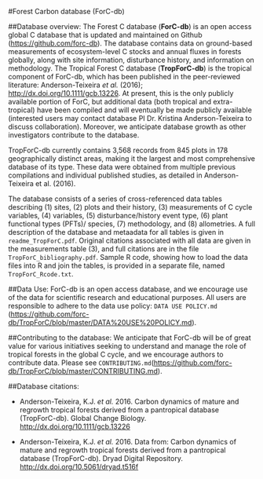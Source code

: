 #Forest Carbon database (ForC-db)

##Database overview:
The Forest C database (**ForC-db**) is an open access global C database that is updated and maintained on Github (https://github.com/forc-db). The database contains data on ground-based measurements of ecosystem-level C stocks and annual fluxes in forests globally, along with site information, disturbance history, and information on methodology. The Tropical Forest C database (**TropForC-db**) is the tropical component of ForC-db, which has been published in the peer-reviewed literature: Anderson-Teixeira *et al.* (2016); http://dx.doi.org/10.1111/gcb.13226. At present, this is the only publicly available portion of ForC, but additional data (both tropical and extra-tropical) have been compiled and will eventually be made publicly available (interested users may contact database PI Dr. Kristina Anderson-Teixeira to discuss collaboration). Moreover, we anticipate database growth as other investigators contribute to the database.

TropForC-db currently contains 3,568 records from 845 plots in 178 geographically distinct areas, making it the largest and most comprehensive database of its type. These data were obtained from multiple previous compilations and individual published studies, as detailed in Anderson-Teixeira et al. (2016).

The database consists of a series of cross-referenced data tables describing
(1) sites, (2) plots and their history, (3) measurements of C cycle variables, (4) variables, (5) disturbance/history event type, (6) plant functional types (PFTs)/ species, (7) methodology, and (8)
allometries. A full description of the database and metaadata for all tables is given in `readme_TropForC.pdf`.  Original citations associated with all data are given in the
measurements table (3), and full citations are in the file `TropForC_bibliography.pdf`. Sample R code, showing how to load the data files into R and join the tables, is provided in a separate file, named
`TropForC_Rcode.txt`. 

##Data Use: 
ForC-db is an open access database, and we encourage use of the data for scientific research and educational purposes. All users are responsible to adhere to the data use policy: `DATA USE POLICY.md` (https://github.com/forc-db/TropForC/blob/master/DATA%20USE%20POLICY.md).

##Contributing to the database: 
We anticipate that ForC-db will be of great value for various initiatives seeking to understand and manage the role of tropical forests in the global C cycle, and we encourage authors to contribute data. Please see `CONTRIBUTING.md`(https://github.com/forc-db/TropForC/blob/master/CONTRIBUTING.md).

##Database citations:
* Anderson-Teixeira, K.J. *et al.* 2016. Carbon dynamics of mature and regrowth tropical forests derived from a pantropical database (TropForC-db). Global Change Biology. http://dx.doi.org/10.1111/gcb.13226 

* Anderson-Teixeira, K.J. *et al.* 2016. Data from: Carbon dynamics of mature and regrowth tropical forests derived from a pantropical database (TropForC-db). Dryad Digital Repository.
http://dx.doi.org/10.5061/dryad.t516f
